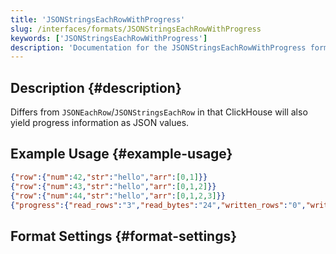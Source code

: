 ```yaml
---
title: 'JSONStringsEachRowWithProgress'
slug: /interfaces/formats/JSONStringsEachRowWithProgress
keywords: ['JSONStringsEachRowWithProgress']
description: 'Documentation for the JSONStringsEachRowWithProgress format'
---
```


## Description {#description}

Differs from `JSONEachRow`/`JSONStringsEachRow` in that ClickHouse will also yield progress information as JSON values.

## Example Usage {#example-usage}

```json
{"row":{"num":42,"str":"hello","arr":[0,1]}}
{"row":{"num":43,"str":"hello","arr":[0,1,2]}}
{"row":{"num":44,"str":"hello","arr":[0,1,2,3]}}
{"progress":{"read_rows":"3","read_bytes":"24","written_rows":"0","written_bytes":"0","total_rows_to_read":"3"}}
```

## Format Settings {#format-settings}
